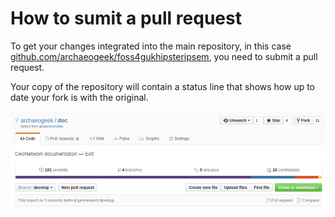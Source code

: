 # How to sumit a pull request

To get your changes integrated into the main repository, in this case [github.com/archaeogeek/foss4gukhipsteripsem](https://github.com/archaeogeek/foss4gukhipsteripsem), you need to submit a pull request.

Your copy of the repository will contain a status line that shows how up to date your fork is with the original.

![Pull Request 1](../images/github_pullrequest1.png)
